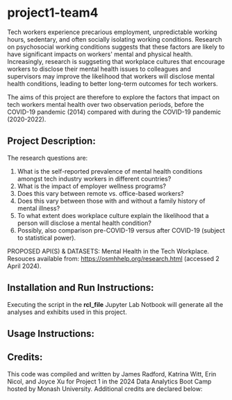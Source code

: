# project1-team4
Tech workers experience precarious employment, unpredictable working hours, sedentary, and often socially isolating working conditions. Research on psychosocial working conditions suggests that these factors are likely to have significant impacts on workers' mental and physical health. Increasingly, research is suggseting that workplace cultures that encourage workers to disclose their mental health issues to colleagues and supervisors may improve the likelihood that workers will disclose mental health conditions, leading to better long-term outcomes for tech workers. 

The aims of this project are therefore to explore the factors that impact on tech workers mental health over two observation periods, before the COVID-19 pandemic (2014) compared with during the COVID-19 pandemic (2020-2022).

## Project Description:
The research questions are:
1. What is the self-reported prevalence of mental health conditions amongst tech industry workers in different countries?
2. What is the impact of employer wellness programs?
3. Does this vary between remote vs. office-based workers?
4. Does this vary between those with and without a family history of mental illness?
5. To what extent does workplace culture explain the likelihood that a person will disclose a mental health condition?
6. Possibly, also comparison pre-COVID-19 versus after COVID-19 (subject to statistical power).


PROPOSED API(S) & DATASETS:
Mental Health in the Tech Workplace. Resouces available from: https://osmhhelp.org/research.html (accessed 2 April 2024).

## Installation and Run Instructions:
Executing the script in the **rcl_file** Jupyter Lab Notbook will generate all the analyses and exhibits used in this project.

## Usage Instructions:

## Credits:
This code was compiled and written by James Radford, Katrina Witt, Erin Nicol, and Joyce Xu for Project 1 in the 2024 Data Analytics Boot Camp hosted by Monash University. Additional credits are declared below:
